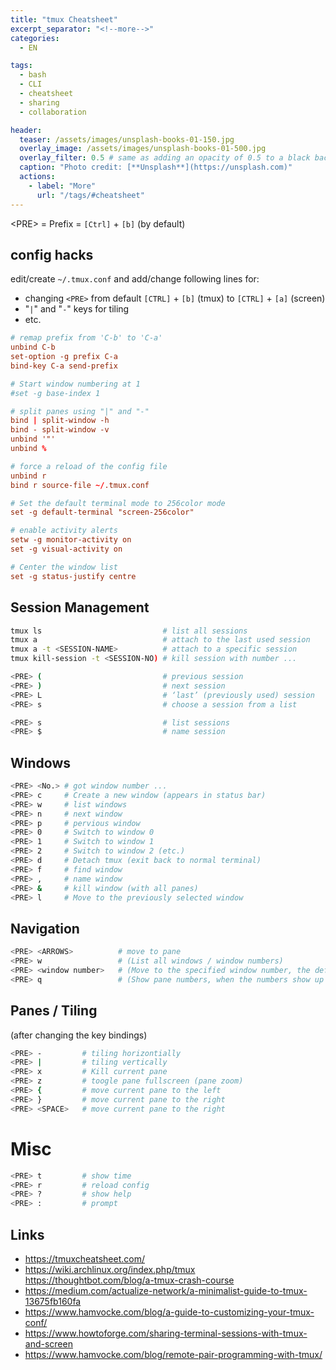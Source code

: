 ```yaml
---
title: "tmux Cheatsheet"
excerpt_separator: "<!--more-->"
categories:
  - EN

tags:
  - bash
  - CLI
  - cheatsheet
  - sharing
  - collaboration

header:
  teaser: /assets/images/unsplash-books-01-150.jpg
  overlay_image: /assets/images/unsplash-books-01-500.jpg
  overlay_filter: 0.5 # same as adding an opacity of 0.5 to a black background
  caption: "Photo credit: [**Unsplash**](https://unsplash.com)"
  actions:
    - label: "More"
      url: "/tags/#cheatsheet"
---
```

<!--more-->

\<PRE\> = Prefix = `[Ctrl]` + `[b]` (by default)

## config hacks
edit/create `~/.tmux.conf` and add/change following lines for:
* changing `<PRE>` from default `[CTRL]` + `[b]` (tmux) to `[CTRL]` + `[a]` (screen)
* "`|`" and "`-`" keys for tiling 
* etc.

```conf
# remap prefix from 'C-b' to 'C-a'
unbind C-b
set-option -g prefix C-a
bind-key C-a send-prefix

# Start window numbering at 1
#set -g base-index 1

# split panes using "|" and "-"
bind | split-window -h
bind - split-window -v
unbind '"'
unbind %

# force a reload of the config file
unbind r
bind r source-file ~/.tmux.conf

# Set the default terminal mode to 256color mode
set -g default-terminal "screen-256color"

# enable activity alerts
setw -g monitor-activity on
set -g visual-activity on

# Center the window list
set -g status-justify centre
```

## Session Management
```bash
tmux ls                           # list all sessions
tmux a                            # attach to the last used session
tmux a -t <SESSION-NAME>          # attach to a specific session
tmux kill-session -t <SESSION-NO) # kill session with number ...

<PRE> (                           # previous session
<PRE> )                           # next session
<PRE> L                           # ‘last’ (previously used) session
<PRE> s                           # choose a session from a list

<PRE> s                           # list sessions
<PRE> $                           # name session

```


## Windows
```bash
<PRE> <No.> # got window number ...
<PRE> c     # Create a new window (appears in status bar)
<PRE> w     # list windows
<PRE> n     # next window
<PRE> p     # pervious window 
<PRE> 0     # Switch to window 0
<PRE> 1     # Switch to window 1
<PRE> 2     # Switch to window 2 (etc.)
<PRE> d     # Detach tmux (exit back to normal terminal)
<PRE> f     # find window
<PRE> ,     # name window
<PRE> &     # kill window (with all panes)
<PRE> l     # Move to the previously selected window
```

## Navigation
```bash
<PRE> <ARROWS>          # move to pane
<PRE> w                 # (List all windows / window numbers)
<PRE> <window number>   # (Move to the specified window number, the default bindings are from 0 – 9)
<PRE> q                 # (Show pane numbers, when the numbers show up type the key to goto that pane)
```


## Panes / Tiling
(after changing the key bindings)
```bash
<PRE> -         # tiling horizontially
<PRE> |         # tiling vertically
<PRE> x         # Kill current pane
<PRE> z         # toogle pane fullscreen (pane zoom)
<PRE> {         # move current pane to the left
<PRE> }         # move current pane to the right
<PRE> <SPACE>   # move current pane to the right
```

# Misc
```bash
<PRE> t         # show time
<PRE> r         # reload config
<PRE> ?         # show help
<PRE> :         # prompt
```


## Links
* https://tmuxcheatsheet.com/
* https://wiki.archlinux.org/index.php/tmux
https://thoughtbot.com/blog/a-tmux-crash-course
* https://medium.com/actualize-network/a-minimalist-guide-to-tmux-13675fb160fa
* https://www.hamvocke.com/blog/a-guide-to-customizing-your-tmux-conf/
* https://www.howtoforge.com/sharing-terminal-sessions-with-tmux-and-screen
* https://www.hamvocke.com/blog/remote-pair-programming-with-tmux/
